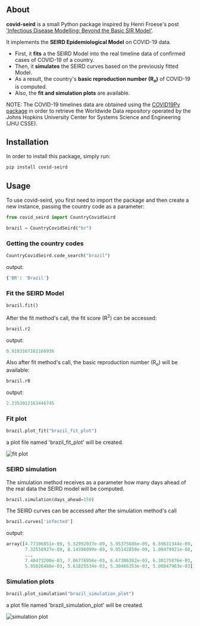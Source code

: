 ## About

**covid-seird** is a small Python package inspired by Henri Froese's post ['Infectious Disease Modelling: Beyond the Basic SIR Model'](https://towardsdatascience.com/infectious-disease-modelling-beyond-the-basic-sir-model-216369c584c4).

It implements the **SEIRD Epidemiological Model** on COVID-19 data.
- First, it **fits** a the SEIRD Model into the real timeline data of confirmed cases of COVID-19 of a country.
- Then, it **simulates** the SEIRD curves based on the previously fitted Model.
- As a result, the country's **basic reproduction number (R<sub>o</sub>)** of COVID-19 is computed.
- Also, the **fit and simulation plots** are available.


NOTE:
  The COVID-19 timelines data are obtained using the [COVID19Py package](https://github.com/Kamaropoulos/COVID19Py) in order to retrieve the Worldwide Data repository operated by the Johns Hopkins University Center for Systems Science and Engineering (JHU CSSE).

## Installation

In order to install this package, simply run:

```bash
pip install covid-seird
```

## Usage

To use covid-seird, you first need to import the package and then create a new instance, passing the country code as a parameter:

```python
from covid_seird import CountryCovidSeird

brazil = CountryCovidSeird("br")
```

### Getting the country codes

```python
CountryCovidSeird.code_search("brazil")
```
output:
```python
{'BR': 'Brazil'}
```

### Fit the SEIRD Model

```python
brazil.fit()
```
After the fit method's call, the fit score (R<sup>2</sup>) can be accessed:
```python
brazil.r2
```
output:
```python
0.9183167162166936
```
Also after fit method's call, the basic reproduction number (R<sub>o</sub>) will be available:

```python
brazil.r0
```
output:
```python
2.2353912163446745
```
### Fit plot

```python
brazil.plot_fit("brazil_fit_plot")
```
a plot file named 'brazil_fit_plot' will be created.

![fit plot](https://raw.githubusercontent.com/paulorobertobranco/covid_seird/master/examples/brazil_fit_plot.png?token=ABKF5K5HY7SASBQAF34EOLK63UH7I)

### SEIRD simulation
The simulation method receives as a parameter how many days ahead of the real data the SEIRD model will be computed.
```python
brazil.simulation(days_ahead=150)
```
The SEIRD curves can be accessed after the simulation method's call
```python
brazil.curves['infected']
```
output:
```python
array([4.77396851e-09, 5.32992037e-09, 5.95375686e-09, 6.59631344e-09,
       7.32558927e-09, 8.14396099e-09, 9.05142859e-09, 1.00479921e-08,
       ...
       7.48473200e-03, 7.06776956e-03, 6.67386382e-03, 6.30175876e-03,
       5.95026480e-03, 5.61825534e-03, 5.30466353e-03, 5.00847963e-03])
```

### Simulation plots
```python
brazil.plot_simulation("brazil_simulation_plot")
```

a plot file named 'brazil_simulation_plot' will be created.

![simulation plot](https://raw.githubusercontent.com/paulorobertobranco/covid_seird/master/examples/brazil_simulation_plot.png?token=ABKF5K4FPIDQ3VEWOZKTB2263UH4I)
